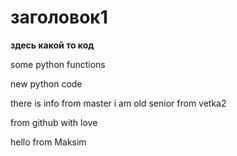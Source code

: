 # заголовок1

**здесь какой то код**

some python functions

new python code

there is info from master
i am old senior from vetka2

from github with love


hello from Maksim

